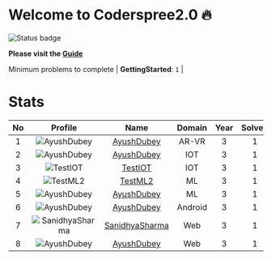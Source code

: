 
Welcome to Coderspree2.0 🔥
==========================


![Status badge](https://github.com/InnogeeksOrganization/coderspree/actions/workflows/checkSubmission.yml/badge.svg)  


**Please visit the [Guide](./Guide/README.md)**  


Minimum problems to complete | **GettingStarted**: `1` |   

# Stats
  

|No|Profile|Name|Domain|Year|Solved|
| :---: | :---: | :---: | :---: | :---: | :---: |
|1|![AyushDubey](https://avatars.githubusercontent.com/u/33064931?v=4&s=100)|[AyushDubey](https://github.com/devAyushDubey)|AR-VR|3|1|
|2|![AyushDubey](https://avatars.githubusercontent.com/u/33064931?v=4&s=100)|[AyushDubey](https://github.com/devAyushDubey)|IOT|3|1|
|3|![TestIOT](https://avatars.githubusercontent.com/u/12857949?v=4&s=100)|[TestIOT](https://github.com/TestIOT)|IOT|3|1|
|4|![TestML2](https://avatars.githubusercontent.com/u/84376218?v=4&s=100)|[TestML2](https://github.com/TestML2)|ML|3|1|
|5|![AyushDubey](https://avatars.githubusercontent.com/u/33064931?v=4&s=100)|[AyushDubey](https://github.com/devAyushDubey)|ML|3|1|
|6|![AyushDubey](https://avatars.githubusercontent.com/u/33064931?v=4&s=100)|[AyushDubey](https://github.com/devAyushDubey)|Android|3|1|
|7|![SanidhyaSharma](https://avatars.githubusercontent.com/u/97938242?v=4&s=100)|[SanidhyaSharma](https://github.com/Sandy24aushar)|Web|3|1|
|8|![AyushDubey](https://avatars.githubusercontent.com/u/33064931?v=4&s=100)|[AyushDubey](https://github.com/devAyushDubey)|Web|3|1|
